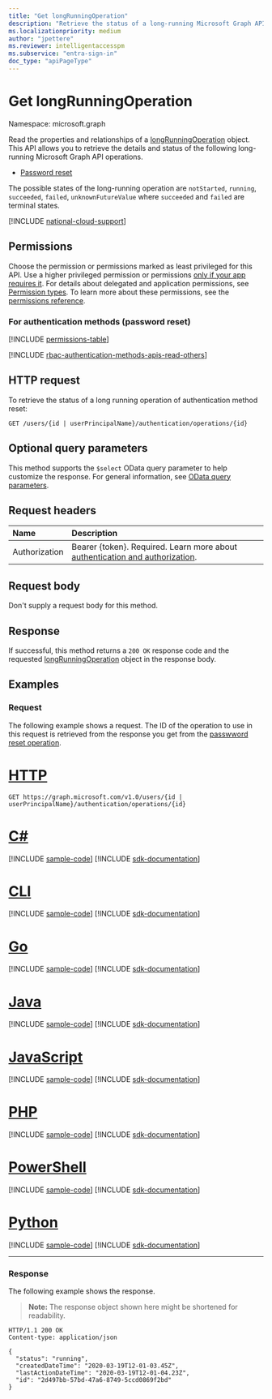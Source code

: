```yaml
---
title: "Get longRunningOperation"
description: "Retrieve the status of a long-running Microsoft Graph API operation."
ms.localizationpriority: medium
author: "jpettere"
ms.reviewer: intelligentaccesspm
ms.subservice: "entra-sign-in"
doc_type: "apiPageType"
---
```


# Get longRunningOperation

Namespace: microsoft.graph

Read the properties and relationships of a [longRunningOperation](../resources/longrunningoperation.md) object. This API allows you to retrieve the details and status of the following long-running Microsoft Graph API operations.

- [Password reset](authenticationmethod-resetpassword.md)

The possible states of the long-running operation are `notStarted`, `running`, `succeeded`, `failed`, `unknownFutureValue` where `succeeded` and `failed` are terminal states.

[!INCLUDE [national-cloud-support](../../includes/global-us.md)]

## Permissions

Choose the permission or permissions marked as least privileged for this API. Use a higher privileged permission or permissions [only if your app requires it](/graph/permissions-overview#best-practices-for-using-microsoft-graph-permissions). For details about delegated and application permissions, see [Permission types](/graph/permissions-overview#permission-types). To learn more about these permissions, see the [permissions reference](/graph/permissions-reference).

### For authentication methods (password reset)

<!-- { "blockType": "ignored"  } // Note: Removing this line will result in the permissions autogeneration tool overwriting the table. -->
[!INCLUDE [permissions-table](../includes/permissions/longrunningoperation-get-2-permissions.md)]

[!INCLUDE [rbac-authentication-methods-apis-read-others](../includes/rbac-for-apis/rbac-authentication-methods-apis-read-others.md)]

## HTTP request

To retrieve the status of a long running operation of authentication method reset:

<!-- {
  "blockType": "ignored"
}
-->

```http
GET /users/{id | userPrincipalName}/authentication/operations/{id}
```

## Optional query parameters

This method supports the `$select` OData query parameter to help customize the response. For general information, see [OData query parameters](/graph/query-parameters).

## Request headers

| Name      |Description|
|:----------|:----------|
|Authorization|Bearer {token}. Required. Learn more about [authentication and authorization](/graph/auth/auth-concepts).|

## Request body

Don't supply a request body for this method.

## Response

If successful, this method returns a `200 OK` response code and the requested [longRunningOperation](../resources/longrunningoperation.md) object in the response body.

## Examples

### Request

The following example shows a request. The ID of the operation to use in this request is retrieved from the response you get from the [passwword reset operation](authenticationmethod-resetpassword.md).

# [HTTP](#tab/http)
<!-- {
  "blockType": "request",
  "name": "get_longrunningoperation_passwordreset"
}-->
```http
GET https://graph.microsoft.com/v1.0/users/{id | userPrincipalName}/authentication/operations/{id}
```

# [C#](#tab/csharp)
[!INCLUDE [sample-code](../includes/snippets/csharp/get-longrunningoperation-csharp-snippets.md)]
[!INCLUDE [sdk-documentation](../includes/snippets/snippets-sdk-documentation-link.md)]

# [CLI](#tab/cli)
[!INCLUDE [sample-code](../includes/snippets/cli/get-longrunningoperation-cli-snippets.md)]
[!INCLUDE [sdk-documentation](../includes/snippets/snippets-sdk-documentation-link.md)]

# [Go](#tab/go)
[!INCLUDE [sample-code](../includes/snippets/go/get-longrunningoperation-go-snippets.md)]
[!INCLUDE [sdk-documentation](../includes/snippets/snippets-sdk-documentation-link.md)]

# [Java](#tab/java)
[!INCLUDE [sample-code](../includes/snippets/java/get-longrunningoperation-java-snippets.md)]
[!INCLUDE [sdk-documentation](../includes/snippets/snippets-sdk-documentation-link.md)]

# [JavaScript](#tab/javascript)
[!INCLUDE [sample-code](../includes/snippets/javascript/get-longrunningoperation-javascript-snippets.md)]
[!INCLUDE [sdk-documentation](../includes/snippets/snippets-sdk-documentation-link.md)]

# [PHP](#tab/php)
[!INCLUDE [sample-code](../includes/snippets/php/get-longrunningoperation-php-snippets.md)]
[!INCLUDE [sdk-documentation](../includes/snippets/snippets-sdk-documentation-link.md)]

# [PowerShell](#tab/powershell)
[!INCLUDE [sample-code](../includes/snippets/powershell/get-longrunningoperation-powershell-snippets.md)]
[!INCLUDE [sdk-documentation](../includes/snippets/snippets-sdk-documentation-link.md)]

# [Python](#tab/python)
[!INCLUDE [sample-code](../includes/snippets/python/get-longrunningoperation-python-snippets.md)]
[!INCLUDE [sdk-documentation](../includes/snippets/snippets-sdk-documentation-link.md)]

---

### Response

The following example shows the response.

> **Note:** The response object shown here might be shortened for readability.

<!-- {
  "blockType": "response",
  "truncated": true,
  "@odata.type": "microsoft.graph.longRunningOperation"
} -->
```http
HTTP/1.1 200 OK
Content-type: application/json

{
  "status": "running",
  "createdDateTime": "2020-03-19T12-01-03.45Z",
  "lastActionDateTime": "2020-03-19T12-01-04.23Z",
  "id": "2d497bb-57bd-47a6-8749-5ccd0869f2bd"
}
```

<!-- uuid: 16cd6b66-4b1a-43a1-adaf-3a886856ed98
2019-02-04 14:57:30 UTC -->
<!-- {
  "type": "#page.annotation",
  "description": "Get operation",
  "keywords": "",
  "section": "documentation",
  "tocPath": ""
}-->
